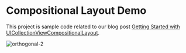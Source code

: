 # Compositional Layout Demo

This project is sample code related to our blog post [Getting Started with UICollectionViewCompositionalLayout](https://lickability.com/blog/getting-started-with-uicollectionviewcompositionallayout/). 

![orthogonal-2](https://user-images.githubusercontent.com/7883805/84539676-e04c8c00-acc1-11ea-8b33-964e0716a6e7.gif)
